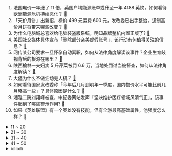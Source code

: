 1. 法国电价一年涨了 11 倍，英国户均能源账单或升至一年 4188 英镑，如何看待欧洲能源危机持续恶化？ [:link:](https://www.zhihu.com/question/550261436)
2. 「天价月饼」出新招，标价 499 元运费 600 元，发改委已出手整治，遏制高价月饼将带来哪些改变？ [:link:](https://www.zhihu.com/question/550203746)
3. 为什么电脑城总喜欢给电脑装盗版系统，明知品牌整机内置正版了? [:link:](https://www.zhihu.com/question/526769152)
4. 美国社交媒体具体宣布「删除部分亲美虚假账号」，该行动有何值得关注的信息？ [:link:](https://www.zhihu.com/question/550268256)
5. 网传某公司要求一旦怀孕自动离职，如何从法律角度解读该事件？企业生育歧视背后的根源在哪里？ [:link:](https://www.zhihu.com/question/550341166)
6. 陕西榆林一夫妇卖 5 斤芹菜被罚 6.6 万，当地处罚过当被督查，如何从法律角度解读？ [:link:](https://www.zhihu.com/question/550270325)
7. 大疆为什么不做油动无人机？ [:link:](https://www.zhihu.com/question/549907308)
8. 如何看待国家发改委称「今年后几月到明年一季度，国内物价水平可能比前几月略高一些」？具体原因是什么？ [:link:](https://www.zhihu.com/question/550128238)
9. 湘雅二院刘翔峰被查，中纪委网站发声「坚决维护医疗领域风清气正」，该事件起到了哪些警示作用? [:link:](https://www.zhihu.com/question/550357370)
10. 如果《英雄联盟》有一个英雄没有技能，但有全游最高基础属性，他强度怎么样？ [:link:](https://www.zhihu.com/question/538818349)
<details>
<summary>11 ~ 20</summary>

11. 如何看待库克称「苹果的长期目标是不必用地球上的任何资源来制造产品」？ [:link:](https://www.zhihu.com/question/550119471)
12. 有什么动物长得人畜无害的其实杀伤力爆表？ [:link:](https://www.zhihu.com/question/310860753)
13. 贵州黄平事业单位招聘笔试出现断崖式分差，11 人因作弊被取消成绩，他们将面临哪些处罚？ [:link:](https://www.zhihu.com/question/550280622)
14. 准大一新生应该买电脑还是平板？ [:link:](https://www.zhihu.com/question/547038953)
15. 如果在假期中没有预习高中生物，在课堂中会直接听不懂吗？ [:link:](https://www.zhihu.com/question/547696880)
16. 如何看待鲍威尔「放鹰」讲话吓崩美股，道指狂泻千点，马斯克、贝索斯等富豪财富一夜蒸发 5400 亿？ [:link:](https://www.zhihu.com/question/550189721)
17. 鄱阳湖干旱 40天 缩水 69%，政府拟投资 435 亿建 2331 个水利项目，现当地情况如何？ [:link:](https://www.zhihu.com/question/550276153)
18. 青岛一小区内人工湖中发现多条外来物种鳄雀鳝，物业抽干湖水抓捕 ，鳄雀鳝对当地生态有哪些影响？ [:link:](https://www.zhihu.com/question/550274141)
19. 江苏一女子吃霸王餐被拦下后踢打店员，父母赶来替其付款称女子有抑郁症。如何看待该女子的行为？ [:link:](https://www.zhihu.com/question/550123933)
20. 我的博士生已经半个月没主动联系我了，他是不是在科研？ [:link:](https://www.zhihu.com/question/549989731)
</details>
<details>
<summary>21 ~ 30</summary>

21. 如何看待美国警告俄罗斯勿转移札波罗热核电厂电力？ [:link:](https://www.zhihu.com/question/550246544)
22. 对于孩子不喜欢吃的东西，应该采取怎样的态度去应对？家长一定要逼着孩子吃吗？ [:link:](https://www.zhihu.com/question/547159026)
23. 喜欢燃油车的操控感觉，又想要电动车平顺畅快的动力感受，有什么两全其美的解决方案吗？ [:link:](https://www.zhihu.com/question/549917815)
24. 山西多校以是否购买平板电脑为分班标准，如何看待这一分班方式？是否存在违法行为？ [:link:](https://www.zhihu.com/question/550249224)
25. 女朋友宣称能吃出河里野生鱼和池塘里鱼的味道差别，她是在骗我吗？ [:link:](https://www.zhihu.com/question/549961837)
26. 大家身边极度聪明的人是什么样子？ [:link:](https://www.zhihu.com/question/26073846)
27. 如何评价《中国说唱巅峰对决》GAI 表演的《威远故事》? [:link:](https://www.zhihu.com/question/550249811)
28. 如何看待「养儿防老」的观念？ [:link:](https://www.zhihu.com/question/20475432)
29. 美国为什么不和日本搞氢能源车？却选择了和中国一样搞电车？ [:link:](https://www.zhihu.com/question/548330554)
30. 社会上有哪些你不知道的潜规则？ [:link:](https://www.zhihu.com/question/426984311)
</details>
<details>
<summary>31 ~ 40</summary>

31. 有哪些是同一个人而颜值相差甚远的照片？ [:link:](https://www.zhihu.com/question/34401174)
32. 如何评价 BLACKPINK《pink venom》首舞台？ [:link:](https://www.zhihu.com/question/550275408)
33. 世界末日到来时，你会做些什么？ [:link:](https://www.zhihu.com/question/543580459)
34. 你都读过哪些很有力量的文字？ [:link:](https://www.zhihu.com/question/549563682)
35. 如何看待米哈游miHoYo在即将于十二月举办线下创作节miYoSummer上提供的摊主权益？ [:link:](https://www.zhihu.com/question/550128934)
36. 8月27日的2022KPL夏季赛中，重庆狼队 4:3北京WB 晋级总决赛，如何评价这场比赛？ [:link:](https://www.zhihu.com/question/550293673)
37. 电视剧《苍兰诀》第 31-32 集拍得怎么样？哪些剧情点值得关注？ [:link:](https://www.zhihu.com/question/550283712)
38. 19 岁男子偷玛莎拉蒂从长沙开到九江，被判 10 年罚 5 万，如何从法律角度解读此判罚？ [:link:](https://www.zhihu.com/question/550226342)
39. 写文章没打标点符号是很严重的错误吗？ [:link:](https://www.zhihu.com/question/265818638)
40. 9 岁男孩反复发烧，「开学综合征」患儿扎堆就诊，为何会出现这一状况？该如何缓解？ [:link:](https://www.zhihu.com/question/550346370)
</details>
<details>
<summary>41 ~ 50</summary>

41. 俄专家称这不会是俄罗斯的最后一次扩军，如何理解这一观点？俄罗斯军队人数会持续增加吗？ [:link:](https://www.zhihu.com/question/550284111)
42. 如何评价 twice 回归新曲《talk that talk》？ [:link:](https://www.zhihu.com/question/550075670)
43. 普京宣布十年来最大规模扩军计划，为何俄罗斯逐步从裁军走向了扩军？这一变化会影响其它国家的军事战略吗？ [:link:](https://www.zhihu.com/question/550291630)
44. 空军新闻发言人称「中国防空反导建设不针对特定国家地区」，这意味着什么？ [:link:](https://www.zhihu.com/question/550111487)
45. 一种新水果诞生，中国科学家历时 15 年培养出「脆蜜」，是龙眼+荔枝的后代，这一成就具有哪些意义？ [:link:](https://www.zhihu.com/question/550203685)
46. 如何评价 BLACKPINK 《Pink Venom》的练习室? [:link:](https://www.zhihu.com/question/549858941)
47. 内向孩子应该如何进行社交？ [:link:](https://www.zhihu.com/question/538009447)
48. 为什么随着生产力的发展进步，人性本质却没有多大改变？ [:link:](https://www.zhihu.com/question/400685460)
49. 年轻人真的会去尝试冥想、颂钵这样的新型解压方式吗？ [:link:](https://www.zhihu.com/question/550075426)
50. 摄影的构图平衡和做减法突出主体矛盾吗? 两者间的关系是什么？ [:link:](https://www.zhihu.com/question/547708273)
</details><details>
<summary>bilibili</summary>

1. MC让我泪流满面 [:link:](//www.bilibili.com/video/BV1jd4y197QN)
2. 【刘惜君 × 雾里】清冷声线诉无常，拨开迷雾见生息 [:link:](//www.bilibili.com/video/BV1KN4y1c7fW)
3. 一个县的小姐姐，她真的会噶我。 [:link:](//www.bilibili.com/video/BV1qd4y1d7po)
4. ⚡ 梗 王 但 爽 文 版  ⚡ [:link:](//www.bilibili.com/video/BV1WB4y147MU)
5. 【warma】来聊聊我的老家长沙【杂谈/第三期】 [:link:](//www.bilibili.com/video/BV1Tt4y1E7qz)
6. 《原神》过场动画-「花神之舞」 [:link:](//www.bilibili.com/video/BV13B4y1474S)
7. 史上第一！400小时画完世界上所有软骨鱼（鲨鱼）图鉴！ [:link:](//www.bilibili.com/video/BV1MB4y157WM)
8. 正 规 合 法，哪都通 [:link:](//www.bilibili.com/video/BV1SB4y1V7M5)
9. 【TF家族】TF少年进化论第六期——《陆》（舞台篇） [:link:](//www.bilibili.com/video/BV1sG4y1k7TJ)
10. 为什么要给卢旺达总统颁发门垫子？【神奇组织01】 [:link:](//www.bilibili.com/video/BV13W4y1t7pE)
<details>
<summary>11 ~ 20</summary>

11. 儿子非要在家长会上展示才艺.... [:link:](//www.bilibili.com/video/BV1SP41157fr)
12. 1000块vs100万的小提琴！哪一个比较猛？！ [:link:](//www.bilibili.com/video/BV1nB4y1x7DN)
13. 军训快结束，给带伙露一手 [:link:](//www.bilibili.com/video/BV1Yg411r7gk)
14. 七年长跑，我求婚了，在鲸鱼的见证下 [:link:](//www.bilibili.com/video/BV1MU4y167Ci)
15. “今 天，我 的 DNA 彻 底 崩 溃 了！” [:link:](//www.bilibili.com/video/BV1YW4y187mt)
16. 又 甘 又 刻，叮叮当当舞！ ❤️ 【咬人猫】 [:link:](//www.bilibili.com/video/BV19B4y1374d)
17. 从他违抗生命本能的那一刻起，就已不能称之为机械了 [:link:](//www.bilibili.com/video/BV1HB4y1475C)
18. 超级牛马（2） [:link:](//www.bilibili.com/video/BV1Xa41197ys)
19. 须弥探索现状 [:link:](//www.bilibili.com/video/BV1Aa411o743)
20. 【原神】刻晴：我要当T0！当一个没人会看不起的T0！ [:link:](//www.bilibili.com/video/BV1vY4y1F79J)
</details>
<details>
<summary>21 ~ 30</summary>

21. 猫德学院关于被遗弃猫咪的声明 [:link:](//www.bilibili.com/video/BV1aB4y1x77L)
22. 细思极恐... 拐卖妇女的各种套路： [:link:](//www.bilibili.com/video/BV1wG411t7uC)
23. 唐僧被我抓了，悟空也来不及救！ [:link:](//www.bilibili.com/video/BV1ag411r7Lp)
24. 7.6亿中国农民不需要被赞美 [:link:](//www.bilibili.com/video/BV1uV4y1W7Es)
25. 家里的贼 都被我穷哭了 [:link:](//www.bilibili.com/video/BV1XG4y1r7Ws)
26. “我不会错过你的！” [:link:](//www.bilibili.com/video/BV1kV4y1W7EB)
27. 柠檬：首先 我没惹你们任何人 [:link:](//www.bilibili.com/video/BV1Wa411G7gv)
28. 这  都  什  么  妖  魔  鬼  怪（十） [:link:](//www.bilibili.com/video/BV1vG41147Zp)
29. 崩坏3「纯真梦歌」线上音乐会 [:link:](//www.bilibili.com/video/BV1ad4y1d7Kk)
30. 一口一个小猫咪 [:link:](//www.bilibili.com/video/BV1wV4y1W7dU)
</details>
<details>
<summary>31 ~ 40</summary>

31. 即使默默无闻，即使没有掌声，即使是白干，但这就是热爱啊 [:link:](//www.bilibili.com/video/BV1hG41147WC)
32. 【泠鸢×嘉然】合作单曲《我们快出发》元气上线（欢迎二创） [:link:](//www.bilibili.com/video/BV1Rd4y1d72K)
33. 艺术有毒｜中国巨型机械艺术装置第一人肖将军 [:link:](//www.bilibili.com/video/BV1eW4y1878w)
34. 你那是去的理发店吗？那是创意广告大师！【慧小媛】 [:link:](//www.bilibili.com/video/BV1bW4y1t755)
35. 这是...我可以看的吗？！2022年10月新番导视！【泛式】 [:link:](//www.bilibili.com/video/BV1rW4y18743)
36. 【原神】3.0须弥大世界任务解谜/副本开启 合集（持续更新中） [:link:](//www.bilibili.com/video/BV1x14y1x7QX)
37. 千万不要给孩子买长颈鹿 [:link:](//www.bilibili.com/video/BV1ag411D7Zy)
38. TWICE最新回归曲Talk that Talk MV+打歌舞台合集(更至220827) [:link:](//www.bilibili.com/video/BV1Xd4y1d7qJ)
39. 法律人的第一次变装视频 [:link:](//www.bilibili.com/video/BV1st4y1n7rC)
40. 还原《食神》，皇帝炒饭！猪猪良心出品！ [:link:](//www.bilibili.com/video/BV1EW4y187RF)
</details>
<details>
<summary>41 ~ 50</summary>

41. 不是我踢最后一脚晚上都睡不着 [:link:](//www.bilibili.com/video/BV1Ua411G7VL)
42. 结婚了 结婚了 新郎就是我 [:link:](//www.bilibili.com/video/BV1fG4y1r75T)
43. 【原神须弥草神瞳】(110已完结)散失的草神瞳全收集！分区域收集！贴心领跑防迷路！全网最贴心的须弥草神瞳攻略！ [:link:](//www.bilibili.com/video/BV1pa411G7p2)
44. 当你有个笑点低的朋友！！！ [:link:](//www.bilibili.com/video/BV1gT411F7y4)
45. 等位200桌排队8小时，这样的火锅值不值得去吃【您赞我来排ep01-鸿姐老火锅】 [:link:](//www.bilibili.com/video/BV1Ae4y1Z7Rw)
46. 中国绝技独竹漂，凭一根竹子在江面起舞，这个女生好厉害！ [:link:](//www.bilibili.com/video/BV1MN4y1c76o)
47. 冰镇水泥？居然这么好喝？ [:link:](//www.bilibili.com/video/BV1yG4y1r77N)
48. 《鱼香肉丝》一道让你无法拒绝的美味家常菜！ [:link:](//www.bilibili.com/video/BV1rd4y1A7vY)
49. 顶着太阳在外画墙绘，我老婆心疼我，给我买了一双皮鞋。 [:link:](//www.bilibili.com/video/BV1wV4y1W7u1)
50. 帝国覆灭之夜，苏德战场最终决战：柏林会战【历史调研室】 [:link:](//www.bilibili.com/video/BV1Qd4y1d7px)
</details>
<details>
<summary>51 ~ 60</summary>

51. 《凤 凰 还 巢》 [:link:](//www.bilibili.com/video/BV1nG4y1r7Xi)
52. 我居然算出了光头强砍了多少棵树 ？？【全网最细，不细抽我】 [:link:](//www.bilibili.com/video/BV1hP41157AE)
53. 有些许漫画感吗 [:link:](//www.bilibili.com/video/BV13d4y1d75Z)
54. 今天是我的生日 也是我向你求婚的日子 [:link:](//www.bilibili.com/video/BV1k14y1x7Ut)
55. 突如其来的专业，让人笑不活了！#非物质文化遗产 #搞笑 [:link:](//www.bilibili.com/video/BV1Tt4y1n7iB)
56. 秘密基地的秘密电影院茶几下面居然又挖出了一个隐藏空间？ [:link:](//www.bilibili.com/video/BV1UG41147Qh)
57. 那里本没有路，那里原也没有灯，却有微光筑起的“防火长城” [:link:](//www.bilibili.com/video/BV1yd4y1d7ss)
58. 【emoji】抽 象 小 卖 部 吸 螺 篇 [:link:](//www.bilibili.com/video/BV1rg411r7BU)
59. 老师说我画的雷电将军很奇怪 [:link:](//www.bilibili.com/video/BV1yB4y1V7KT)
60. 尘环行动18 [:link:](//www.bilibili.com/video/BV1yP4115755)
</details>
<details>
<summary>61 ~ 70</summary>

61. 借只鸡回去拍视频 [:link:](//www.bilibili.com/video/BV1xU4y167AR)
62. 自信就是允许自己被否定，那是你的批判，我无需认同 [:link:](//www.bilibili.com/video/BV1e14y1t7t1)
63. 这螃蟹伤害咋这么高啊！一刀就秒了！！！ [:link:](//www.bilibili.com/video/BV1ZB4y1x7go)
64. 这才是中国的神仙！！ [:link:](//www.bilibili.com/video/BV1CG411V76Z)
65. 一夜之间！700万人读了我高中毕业写给校草的诗！ [:link:](//www.bilibili.com/video/BV14a41197c9)
66. 整活！假装在家喝闷酒喝到呕吐…被女友当场撞见会怎样？！ [:link:](//www.bilibili.com/video/BV1eU4y167Gv)
67. 派大星软糖！居然被我还原出来了！ [:link:](//www.bilibili.com/video/BV1LV4y1W7h2)
68. 卧槽……我完全理解什么叫长相身高不匹配了！ [:link:](//www.bilibili.com/video/BV1VT411w7xv)
69. “以火灭火”？！海尔兄弟没有骗我！ [:link:](//www.bilibili.com/video/BV1VD4y167rS)
70. 有必要把沙漠变成绿洲吗？是否所有的沙漠都不能人为干预呢？ [:link:](//www.bilibili.com/video/BV19N4y1F7ea)
</details>
<details>
<summary>71 ~ 80</summary>

71. 如何快速入狱？ [:link:](//www.bilibili.com/video/BV1zG4y1r7Yf)
72. 20年前的世界级动画神作，【星际宝贝】大结局到底是什么？ [:link:](//www.bilibili.com/video/BV1CP41157LH)
73. 有求必应（花絮版 [:link:](//www.bilibili.com/video/BV1uT411F78a)
74. 【22娘×33娘】白嫖使我快乐！ [:link:](//www.bilibili.com/video/BV1DP41157QV)
75. 【尘环行动18】摆完挂机 简单好抄（后续更新摆完挂机 挑战任务合集 持续更新中） [:link:](//www.bilibili.com/video/BV1Da411G74v)
76. 我 的 畜 生 朋 友 5 [:link:](//www.bilibili.com/video/BV1HT411w7Ye)
77. 游戏黑洞 [:link:](//www.bilibili.com/video/BV1bB4y1z7Db)
78. 哟？哪位同学照镜子呢？ [:link:](//www.bilibili.com/video/BV13B4y147jb)
79. 骗小孩钱有这么难吗？ [:link:](//www.bilibili.com/video/BV1md4y1d7Si)
80. 【原神】米哈游竟然夹带这么多私货!露出鸡脚被我发现了吧！ [:link:](//www.bilibili.com/video/BV15a411R7kq)
</details>
<details>
<summary>81 ~ 90</summary>

81. 【散人】国产恐怖《阴阳锅》 鸳鸯锅的诅咒（完结共6P） [:link:](//www.bilibili.com/video/BV1Gt4y1E7yU)
82. 狗头吧亲兄弟！999%拿一血！无限越塔禁术！【垃圾英雄拯救计划】 [:link:](//www.bilibili.com/video/BV1yN4y1F7gQ)
83. 教一岁多的儿子唱《孤勇者》，出门能对上暗号么？？ [:link:](//www.bilibili.com/video/BV14N4y1c76h)
84. 请我的好友们来吃满汉全席！除了我自己大家都很满意！ [:link:](//www.bilibili.com/video/BV13t4y1E7tE)
85. 整个宿舍的爹留下的珍贵影像 [:link:](//www.bilibili.com/video/BV1Gt4y1n7sd)
86. 一口气看完【萌虎重生】，我堂堂猛虎竟被欺负成这样 [:link:](//www.bilibili.com/video/BV1qg411r7jP)
87. 你们尽管吃！史莱姆那边我去解释！ [:link:](//www.bilibili.com/video/BV1NB4y147zb)
88. 你打了个喷嚏就会吹time了？？ [:link:](//www.bilibili.com/video/BV1a14y1t7Rw)
89. 我是秋名山车神这种事，还有人不知道吗....... [:link:](//www.bilibili.com/video/BV1jV4y1H7xd)
90. [MinecraftBE]三年心血，但是冷门 [:link:](//www.bilibili.com/video/BV19G4y1r7PS)
</details>
<details>
<summary>91 ~ 100</summary>

91. 【花小烙】人被突然吓到的那一刻身体里发生了？ [:link:](//www.bilibili.com/video/BV1wB4y1G7kd)
92. 芬兰家人被兰州牛肉面惊到目瞪口呆！干锅肥肠辣子鸡太惊艳，带侄儿侄女逛中国超市，啥都想买怎么办？！ [:link:](//www.bilibili.com/video/BV1vT411w74Q)
93. 原神3.0必看！高等元素论史上最强教程，草系反应全面解析 [:link:](//www.bilibili.com/video/BV1we4y1Z7Yv)
94. 《最喜欢的一集》 [:link:](//www.bilibili.com/video/BV1yV4y1W7Uk)
95. 张天爱手撕徐开骋，娜扎极速补锤，剧情太阳间了（内含爆笑录音） [:link:](//www.bilibili.com/video/BV1zd4y1A7ms)
96. （3.0已完结）原神须弥失散的草神瞳，全收集攻略，贴心领跑不迷路！【璐璐咔】 [:link:](//www.bilibili.com/video/BV1nV4y1W7FE)
97. 带给你甜辣并存的pop呀！～( ´▽` )ﾉ [:link:](//www.bilibili.com/video/BV1YU4y1k7bg)
98. 一个普通男孩的10年，24岁当保安，少走四十年弯路 [:link:](//www.bilibili.com/video/BV1td4y1d71E)
99. 《 你 问 我 打 ！》 [:link:](//www.bilibili.com/video/BV13V4y1W7X6)
100. 【阿斗】一步走错满盘皆输，王位争夺战将掀起血雨腥风！美剧史诗巨作《权力的游戏》第3期 [:link:](//www.bilibili.com/video/BV1BU4y1675i)
</details></details>
